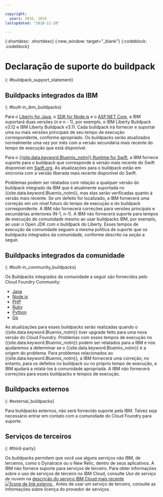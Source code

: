 ```yaml
---

copyright:
  years: 2016, 2018
lastupdated: "2018-11-20"

---
```


{:shortdesc: .shortdesc}
{:new_window: target="_blank"}
{:codeblock: .codeblock}

# Declaração de suporte do buildpack
{: #buildpack_support_statement}


## Buildpacks integrados da IBM
{: #built-in_ibm_buildpacks}

Para o [Liberty for Java](/docs/runtimes/liberty/index.html), o
[SDK for Node.js](/docs/runtimes/nodejs/index.html) e o [ASP.NET
Core](/docs/runtimes/dotnet/index.html), a IBM suportará duas versões (n e n - 1), por exemplo, o IBM Liberty Buildpack v3.12 e IBM Liberty
Buildpack v3.11. Cada buildpack irá fornecer e suportar uma ou mais versões principais de seu tempo de execução correspondente, conforme apropriado. Os buildpacks serão atualizados normalmente uma vez por mês com a versão secundária mais recente do tempo de execução que está disponível.

Para o [{{site.data.keyword.Bluemix_notm}} Runtime for Swift](/docs/runtimes/swift/index.html), a IBM fornece suporte para o buildpack que corresponde à versão mais recente do Swift disponível em [Swift.org](http://swift.org). As atualizações para o buildpack estão em sincronia com a versão liberada mais recente disponível do Swift.

Problemas podem ser relatados com relação a qualquer versão do buildpack integrado da IBM que é atualmente suportada no {{site.data.keyword.Bluemix_notm}}, mas elas serão verificadas quanto à versão mais recente. Se um defeito for localizado, a IBM fornecerá uma correção em um nível futuro do tempo de execução e do buildpack correspondente. A IBM não fornecerá correções para versões principais e secundárias
anteriores (N-1, n-1). A IBM não fornecerá suporte para tempos de execução de comunidade mesmo ao usar buildpacks IBM, por exemplo, ao usar o Open JDK com o buildpack do Liberty. Esses tempos de execução da comunidade seguem a mesma política de suporte que os buildpacks integrados da comunidade, conforme
descrito na seção a seguir.

## Buildpacks integrados da comunidade
{: #built-in_community_buildpacks}

Os Buildpacks integrados da comunidade a seguir são fornecidos pelo Cloud Foundry Community:

* [Java](/docs/runtimes/tomcat/index.html)
* [Node.js](https://github.com/cloudfoundry/nodejs-buildpack)
* [PHP](/docs/runtimes/php/index.html)
* [Ruby](/docs/runtimes/ruby/index.html)
* [Python](/docs/runtimes/python/index.html)
* [Go](/docs/runtimes/go/index.html)

As atualizações para esses buildpacks serão realizadas quando o {{site.data.keyword.Bluemix_notm}} tiver upgrade
feito para uma nova versão do Cloud Foundry. Problemas com esses tempos de execução no {{site.data.keyword.Bluemix_notm}} podem ser relatados para a IBM e nós ajudaremos a determinar se o {{site.data.keyword.Bluemix_notm}} é a origem do problema. Para problemas relacionados ao {{site.data.keyword.Bluemix_notm}}, a IBM fornecerá uma correção; no entanto, para os defeitos no buildpack ou no próprio tempo de execução, a IBM ajudará a relatá-los à comunidade apropriada. A IBM
não fornecerá correções para esses buildpacks e tempos de execução.

## Buildpacks externos
{: #external_buildpacks}

Para buildpacks externos, não será fornecido suporte pela IBM. Talvez seja necessário entrar em contato com a comunidade do
Cloud Foundry para suporte.

## Serviços de terceiros
{: #third-party}

Os buildpacks permitem que você use alguns serviços não IBM, de terceiros, como o Dynatrace ou o New Relic, dentro de seus
aplicativos. A IBM não fornece suporte para serviços de terceiro. Para obter informações sobre o uso de serviços de terceiro no IBM
Cloud, consulte _Uso de serviço de nuvem_ na
[descrição do serviço IBM Cloud mais recente
![Ícone de link externo](../../icons/launch-glyph.svg "Ícone de link externo") ](https://www-03.ibm.com/software/sla/sladb.nsf/sla/bm). Antes de usar um serviço de terceiro, consulte as informações sobre licença do provedor de serviços.
